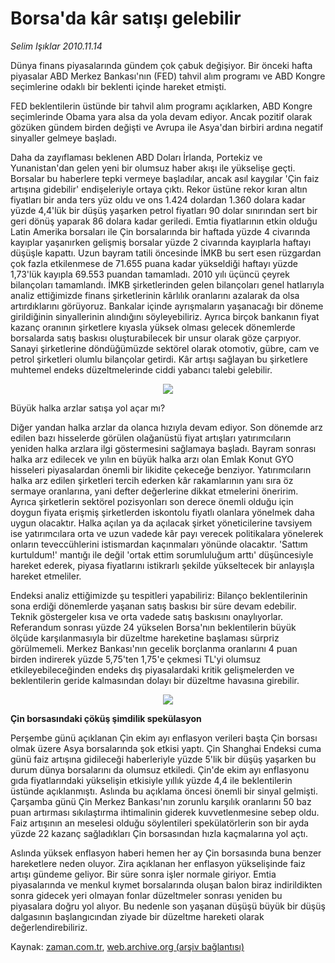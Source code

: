 # Borsa'da kâr satışı gelebilir

*Selim Işıklar 2010.11.14*

<td class="news-spot">
<p>Dünya finans piyasalarında gündem çok çabuk değişiyor. Bir önceki hafta piyasalar ABD Merkez Bankası'nın (FED) tahvil alım programı ve ABD Kongre seçimlerine odaklı bir beklenti içinde hareket etmişti.</p>
<p><p>FED beklentilerin üstünde bir tahvil alım programı açıklarken, ABD Kongre seçimlerinde Obama yara alsa da yola devam ediyor. Ancak pozitif olarak gözüken gündem birden değişti ve Avrupa ile Asya'dan birbiri ardına negatif sinyaller gelmeye başladı.
<p> Daha da zayıflaması beklenen ABD Doları İrlanda, Portekiz ve Yunanistan'dan gelen yeni bir olumsuz haber akışı ile yükselişe geçti. Borsalar bu haberlere tepki vermeye başladılar, ancak asıl kaygılar 'Çin faiz artışına gidebilir' endişeleriyle ortaya çıktı. Rekor üstüne rekor kıran altın fiyatları bir anda ters yüz oldu ve ons 1.424 dolardan 1.360 dolara kadar yüzde 4,4'lük bir düşüş yaşarken petrol fiyatları 90 dolar sınırından sert bir geri dönüş yaparak 86 dolara kadar geriledi. Emtia fiyatlarının etkin olduğu Latin Amerika borsaları ile Çin borsalarında bir haftada yüzde 4 civarında kayıplar yaşanırken gelişmiş borsalar yüzde 2 civarında kayıplarla haftayı düşüşle kapattı. Uzun bayram tatili öncesinde İMKB bu sert esen rüzgardan çok fazla etkilenmese de 71.655 puana kadar yükseldiği haftayı yüzde 1,73'lük kayıpla 69.553 puandan tamamladı. 2010 yılı üçüncü çeyrek bilançoları tamamlandı. İMKB şirketlerinden gelen bilançoları genel hatlarıyla analiz ettiğimizde finans şirketlerinin kârlılık oranlarını azalarak da olsa artırdıklarını görüyoruz. Bankalar içinde ayrışmaların yaşanacağı bir döneme girildiğinin sinyallerinin alındığını söyleyebiliriz. Ayrıca birçok bankanın fiyat kazanç oranının şirketlere kıyasla yüksek olması gelecek dönemlerde borsalarda satış baskısı oluşturabilecek bir unsur olarak göze çarpıyor. Sanayi şirketlerine döndüğümüzde sektörel olarak otomotiv, gübre, cam ve petrol şirketleri olumlu bilançolar getirdi. Kâr artışı sağlayan bu şirketlere muhtemel endeks düzeltmelerinde ciddi yabancı talebi gelebilir.

<p align="center"><img src="http://web.archive.org/web/20101130171952im_/http://medya.zaman.com.tr/2010/11/14/imkb01.jpg"/>
<p>Büyük halka arzlar satışa yol açar mı?
<p>Diğer yandan halka arzlar da olanca hızıyla devam ediyor. Son dönemde arz edilen bazı hisselerde görülen olağanüstü fiyat artışları yatırımcıların yeniden halka arzlara ilgi göstermesini sağlamaya başladı. Bayram sonrası halka arz edilecek ve yılın en büyük halka arzı olan Emlak Konut GYO hisseleri piyasalardan önemli bir likidite çekeceğe benziyor. Yatırımcıların halka arz edilen şirketleri tercih ederken kâr rakamlarının yanı sıra öz sermaye oranlarına, yani defter değerlerine dikkat etmelerini öneririm. Ayrıca şirketlerin sektörel pozisyonları son derece önemli olduğu için doygun fiyata erişmiş şirketlerden iskontolu fiyatlı olanlara yönelmek daha uygun olacaktır. Halka açılan ya da açılacak şirket yöneticilerine tavsiyem ise yatırımcılara orta ve uzun vadede kâr payı verecek politikalara yönelerek onların teveccühlerini istismardan kaçınmaları yönünde olacaktır. 'Sattım kurtuldum!' mantığı ile değil 'ortak ettim sorumluluğum arttı' düşüncesiyle hareket ederek, piyasa fiyatlarını istikrarlı şekilde yükseltecek bir anlayışla hareket etmeliler.
<p> Endeksi analiz ettiğimizde şu tespitleri yapabiliriz: Bilanço beklentilerinin sona erdiği dönemlerde yaşanan satış baskısı bir süre devam edebilir. Teknik göstergeler kısa ve orta vadede satış baskısını onaylıyorlar. Referandum sonrası yüzde 24 yükselen Borsa'nın beklentilerin büyük ölçüde karşılanmasıyla bir düzeltme hareketine başlaması sürpriz görülmemeli. Merkez Bankası'nın gecelik borçlanma oranlarını 4 puan birden indirerek yüzde 5,75'ten 1,75'e çekmesi TL'yi olumsuz etkileyebileceğinden endeks dış piyasalardaki kritik gelişmelerden ve beklentilerin geride kalmasından dolayı bir düzeltme havasına girebilir.

<p align="center"><img src="http://web.archive.org/web/20101130171952im_/http://medya.zaman.com.tr/2010/11/14/cin01.jpg"/>
<p><b>Çin borsasındaki çöküş şimdilik spekülasyon</b>
<p>Perşembe günü açıklanan Çin ekim ayı enflasyon verileri başta Çin borsası olmak üzere Asya borsalarında şok etkisi yaptı. Çin Shanghai Endeksi cuma günü faiz artışına gidileceği haberleriyle yüzde 5'lik bir düşüş yaşarken bu durum dünya borsalarını da olumsuz etkiledi. Çin'de ekim ayı enflasyonu gıda fiyatlarındaki yükselişin etkisiyle yıllık yüzde 4,4 ile beklentilerin üstünde açıklanmıştı. Aslında bu açıklama öncesi önemli bir sinyal gelmişti. Çarşamba günü Çin Merkez Bankası'nın zorunlu karşılık oranlarını 50 baz puan artırması sıkılaştırma ihtimalinin giderek kuvvetlenmesine sebep oldu. Faiz artışının an meselesi olduğu söylentileri spekülatörlerin son bir ayda yüzde 22 kazanç sağladıkları Çin borsasından hızla kaçmalarına yol açtı.
<p> Aslında yüksek enflasyon haberi hemen her ay Çin borsasında buna benzer hareketlere neden oluyor. Zira açıklanan her enflasyon yükselişinde faiz artışı gündeme geliyor. Bir süre sonra işler normale giriyor. Emtia piyasalarında ve menkul kıymet borsalarında oluşan balon biraz indirildikten sonra gidecek yeri olmayan fonlar düzeltmeler sonrası yeniden bu piyasalara doğru yol alıyor. Bu nedenle son yaşanan düşüşü büyük bir düşüş dalgasının başlangıcından ziyade bir düzeltme hareketi olarak değerlendirebiliriz.</p>
<a href="http://web.archive.org/web/20101130171952/mailto:s.isiklar@zaman.com.tr">
</a></p></p></p></p></p></p></p></p></p></p></td>

Kaynak: [zaman.com.tr](http://zaman.com.tr/yazar.do?yazino=1052727), [web.archive.org (arşiv bağlantısı)](http://web.archive.org/web/20101130171952/http://zaman.com.tr/yazar.do?yazino=1052727)
